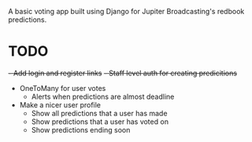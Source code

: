 A basic voting app built using Django for Jupiter Broadcasting's redbook predictions.

TODO
====

~~- Add login and register links~~
~~- Staff level auth for creating predicitions~~
- OneToMany for user votes
  - Alerts when predictions are almost deadline
- Make a nicer user profile
  - Show all predictions that a user has made
  - Show predictions that a user has voted on
  - Show predictions ending soon
